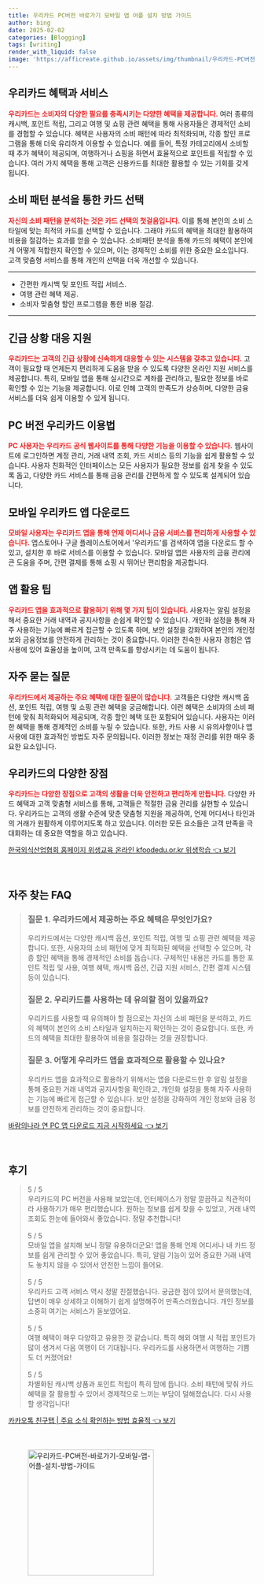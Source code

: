 ```yaml
---
title: 우리카드 PC버전 바로가기 모바일 앱 어플 설치 방법 가이드
author: bing
date: 2025-02-02
categories: [Blogging]
tags: [writing]
render_with_liquid: false
image: 'https://afficreate.github.io/assets/img/thumbnail/우리카드-PC버전-바로가기-모바일-앱-어플-설치-방법-가이드.webp'
---
```



<h2 id='우리카드 혜택과 서비스'>우리카드 혜택과 서비스</h2>

<p><b><span style="color: #ee2323;">우리카드는 소비자의 다양한 필요를 충족시키는 다양한 혜택을 제공합니다.</span></b> 여러 종류의 캐시백, 포인트 적립, 그리고 여행 및 쇼핑 관련 혜택을 통해 사용자들은 경제적인 소비를 경험할 수 있습니다. 혜택은 사용자의 소비 패턴에 따라 최적화되며, 각종 할인 프로그램을 통해 더욱 유리하게 이용할 수 있습니다. 예를 들어, 특정 카테고리에서 소비할 때 추가 혜택이 제공되며, 여행하거나 쇼핑을 하면서 효율적으로 포인트를 적립할 수 있습니다. 여러 가지 혜택을 통해 고객은 신용카드를 최대한 활용할 수 있는 기회를 갖게 됩니다.</p>

<h2 id='소비 패턴 분석을 통한 카드 선택'>소비 패턴 분석을 통한 카드 선택</h2>

<p><b><span style="color: #ee2323;">자신의 소비 패턴을 분석하는 것은 카드 선택의 첫걸음입니다.</span></b> 이를 통해 본인의 소비 스타일에 맞는 최적의 카드를 선택할 수 있습니다. 그래야 카드의 혜택을 최대한 활용하여 비용을 절감하는 효과를 얻을 수 있습니다. 소비패턴 분석을 통해 카드의 혜택이 본인에게 어떻게 적합한지 확인할 수 있으며, 이는 경제적인 소비를 위한 중요한 요소입니다. 고객 맞춤형 서비스를 통해 개인의 선택을 더욱 개선할 수 있습니다.</p>

<hr />

<ul>
    <li>간편한 캐시백 및 포인트 적립 서비스.</li>
    <li>여행 관련 혜택 제공.</li>
    <li>소비자 맞춤형 할인 프로그램을 통한 비용 절감.</li>
</ul>

<hr />

<h2 id='긴급 상황 대응 지원'>긴급 상황 대응 지원</h2>

<p><b><span style="color: #ee2323;">우리카드는 고객의 긴급 상황에 신속하게 대응할 수 있는 시스템을 갖추고 있습니다.</span></b> 고객이 필요할 때 언제든지 편리하게 도움을 받을 수 있도록 다양한 온라인 지원 서비스를 제공합니다. 특히, 모바일 앱을 통해 실시간으로 계좌를 관리하고, 필요한 정보를 바로 확인할 수 있는 기능을 제공합니다. 이로 인해 고객의 만족도가 상승하며, 다양한 금융 서비스를 더욱 쉽게 이용할 수 있게 됩니다.</p>

<h2 id='PC 버전 우리카드 이용법'>PC 버전 우리카드 이용법</h2>

<p><b><span style="color: #ee2323;">PC 사용자는 우리카드 공식 웹사이트를 통해 다양한 기능을 이용할 수 있습니다.</span></b> 웹사이트에 로그인하면 계정 관리, 거래 내역 조회, 카드 서비스 등의 기능을 쉽게 활용할 수 있습니다. 사용자 친화적인 인터페이스는 모든 사용자가 필요한 정보를 쉽게 찾을 수 있도록 돕고, 다양한 카드 서비스를 통해 금융 관리를 간편하게 할 수 있도록 설계되어 있습니다.</p>

<h2 id='모바일 우리카드 앱 다운로드'>모바일 우리카드 앱 다운로드</h2>

<p><b><span style="color: #ee2323;">모바일 사용자는 우리카드 앱을 통해 언제 어디서나 금융 서비스를 편리하게 사용할 수 있습니다.</span></b> 앱스토어나 구글 플레이스토어에서 '우리카드'를 검색하여 앱을 다운로드 할 수 있고, 설치한 후 바로 서비스를 이용할 수 있습니다. 모바일 앱은 사용자의 금융 관리에 큰 도움을 주며, 간편 결제를 통해 쇼핑 시 뛰어난 편리함을 제공합니다.</p>

<h2 id='앱 활용 팁'>앱 활용 팁</h2>

<p><b><span style="color: #ee2323;">우리카드 앱을 효과적으로 활용하기 위해 몇 가지 팁이 있습니다.</span></b> 사용자는 알림 설정을 해서 중요한 거래 내역과 공지사항을 손쉽게 확인할 수 있습니다. 개인화 설정을 통해 자주 사용하는 기능에 빠르게 접근할 수 있도록 하며, 보안 설정을 강화하여 본인의 개인정보와 금융정보를 안전하게 관리하는 것이 중요합니다. 이러한 친숙한 사용자 경험은 앱 사용에 있어 효율성을 높이며, 고객 만족도를 향상시키는 데 도움이 됩니다.</p>

<h2 id='자주 묻는 질문'>자주 묻는 질문</h2>

<p><b><span style="color: #ee2323;">우리카드에서 제공하는 주요 혜택에 대한 질문이 많습니다.</span></b> 고객들은 다양한 캐시백 옵션, 포인트 적립, 여행 및 쇼핑 관련 혜택을 궁금해합니다. 이런 혜택은 소비자의 소비 패턴에 맞춰 최적화되어 제공되며, 각종 할인 혜택 또한 포함되어 있습니다. 사용자는 이러한 혜택을 통해 경제적인 소비를 누릴 수 있습니다. 또한, 카드 사용 시 유의사항이나 앱 사용에 대한 효과적인 방법도 자주 문의됩니다. 이러한 정보는 재정 관리를 위한 매우 중요한 요소입니다.</p>

<h2 id='우리카드의 다양한 장점'>우리카드의 다양한 장점</h2>

<p><b><span style="color: #ee2323;">우리카드는 다양한 장점으로 고객의 생활을 더욱 안전하고 편리하게 만듭니다.</span></b> 다양한 카드 혜택과 고객 맞춤형 서비스를 통해, 고객들은 적절한 금융 관리를 실현할 수 있습니다. 우리카드는 고객의 생활 수준에 맞춘 맞춤형 지원을 제공하여, 언제 어디서나 타인과의 거래가 원활하게 이루어지도록 하고 있습니다. 이러한 모든 요소들은 고객 만족을 극대화하는 데 중요한 역할을 하고 있습니다.</p>


<p><a class="click-button" title="한국외식산업협회 홈페이지 위생교육 온라인 kfoodedu.or.kr 위생학습" href="https://afficreate.github.io/posts/%ED%95%9C%EA%B5%AD%EC%99%B8%EC%8B%9D%EC%82%B0%EC%97%85%ED%98%91%ED%9A%8C-%ED%99%88%ED%8E%98%EC%9D%B4%EC%A7%80-%EC%9C%84%EC%83%9D%EA%B5%90%EC%9C%A1-%EC%98%A8%EB%9D%BC%EC%9D%B8-kfoodedu.or.kr-%EC%9C%84%EC%83%9D%ED%95%99%EC%8A%B5/" rel="dofollow">한국외식산업협회 홈페이지 위생교육 온라인 kfoodedu.or.kr 위생학습 👈 보기</a></p><br>
<h2 id='자주_찾는_FAQ'>자주 찾는 FAQ</h2>
<div itemscope="" itemtype="https://schema.org/FAQPage"> 
<blockquote> 
<div itemscope="" itemprop="mainEntity" itemtype="https://schema.org/Question"> 
<h3 itemprop="name">질문 1. 우리카드에서 제공하는 주요 혜택은 무엇인가요?</h3> 
<div itemscope="" itemprop="acceptedAnswer" itemtype="https://schema.org/Answer"> 
<span itemprop="text"> 
<p>우리카드에서는 다양한 캐시백 옵션, 포인트 적립, 여행 및 쇼핑 관련 혜택을 제공합니다. 또한, 사용자의 소비 패턴에 맞게 최적화된 혜택을 선택할 수 있으며, 각종 할인 혜택을 통해 경제적인 소비를 돕습니다. 구체적인 내용은 카드를 통한 포인트 적립 및 사용, 여행 혜택, 캐시백 옵션, 긴급 지원 서비스, 간편 결제 시스템 등이 있습니다.</p> 
</span> 
</div> 
</div> 
<div itemscope="" itemprop="mainEntity" itemtype="https://schema.org/Question"> 
<h3 itemprop="name">질문 2. 우리카드를 사용하는 데 유의할 점이 있을까요?</h3> 
<div itemscope="" itemprop="acceptedAnswer" itemtype="https://schema.org/Answer"> 
<span itemprop="text"> 
<p>우리카드를 사용할 때 유의해야 할 점으로는 자신의 소비 패턴을 분석하고, 카드의 혜택이 본인의 소비 스타일과 일치하는지 확인하는 것이 중요합니다. 또한, 카드의 혜택을 최대한 활용하여 비용을 절감하는 것을 권장합니다.</p> 
</span> 
</div> 
</div> 
<div itemscope="" itemprop="mainEntity" itemtype="https://schema.org/Question"> 
<h3 itemprop="name">질문 3. 어떻게 우리카드 앱을 효과적으로 활용할 수 있나요?</h3> 
<div itemscope="" itemprop="acceptedAnswer" itemtype="https://schema.org/Answer"> 
<span itemprop="text"> 
<p>우리카드 앱을 효과적으로 활용하기 위해서는 앱을 다운로드한 후 알림 설정을 통해 중요한 거래 내역과 공지사항을 확인하고, 개인화 설정을 통해 자주 사용하는 기능에 빠르게 접근할 수 있습니다. 보안 설정을 강화하여 개인 정보와 금융 정보를 안전하게 관리하는 것이 중요합니다.</p> 
</span> 
</div> 
</div> 
</blockquote> 
</div>
<p><a class="click-button" title="바람의나라 연 PC 앱 다운로드 지금 시작하세요" href="https://afficreate.github.io/posts/%EB%B0%94%EB%9E%8C%EC%9D%98%EB%82%98%EB%9D%BC-%EC%97%B0-PC-%EC%95%B1-%EB%8B%A4%EC%9A%B4%EB%A1%9C%EB%93%9C-%EC%A7%80%EA%B8%88-%EC%8B%9C%EC%9E%91%ED%95%98%EC%84%B8%EC%9A%94/" rel="dofollow">바람의나라 연 PC 앱 다운로드 지금 시작하세요 👈 보기</a></p><br>
<h2 id='후기'>후기</h2>
<div itemscope itemtype="https://schema.org/Product">
  <blockquote>
  <div itemprop="review" itemscope itemtype="https://schema.org/Review">
      <div itemprop="reviewRating" itemscope itemtype="https://schema.org/Rating"> <span itemprop="ratingValue">5</span> / <span itemprop="bestRating">5</span> </div>
      <span itemprop="reviewBody">우리카드의 PC 버전을 사용해 보았는데, 인터페이스가 정말 깔끔하고 직관적이라 사용하기가 매우 편리했습니다. 원하는 정보를 쉽게 찾을 수 있었고, 거래 내역 조회도 한눈에 들어와서 좋았습니다. 정말 추천합니다!</span>
  </div>
  <br>
  <div itemprop="review" itemscope itemtype="https://schema.org/Review">
      <div itemprop="reviewRating" itemscope itemtype="https://schema.org/Rating"> <span itemprop="ratingValue">5</span> / <span itemprop="bestRating">5</span> </div>
      <span itemprop="reviewBody">모바일 앱을 설치해 보니 정말 유용하더군요! 앱을 통해 언제 어디서나 내 카드 정보를 쉽게 관리할 수 있어 좋았습니다. 특히, 알림 기능이 있어 중요한 거래 내역도 놓치지 않을 수 있어서 안전한 느낌이 들어요.</span>
  </div>
  <br>
  <div itemprop="review" itemscope itemtype="https://schema.org/Review">
      <div itemprop="reviewRating" itemscope itemtype="https://schema.org/Rating"> <span itemprop="ratingValue">5</span> / <span itemprop="bestRating">5</span> </div>
      <span itemprop="reviewBody">우리카드 고객 서비스 역시 정말 친절했습니다. 궁금한 점이 있어서 문의했는데, 답변이 매우 상세하고 이해하기 쉽게 설명해주어 만족스러웠습니다. 개인 정보를 소중히 여기는 서비스가 돋보였어요.</span>
  </div>
  <br>
  <div itemprop="review" itemscope itemtype="https://schema.org/Review">
      <div itemprop="reviewRating" itemscope itemtype="https://schema.org/Rating"> <span itemprop="ratingValue">5</span> / <span itemprop="bestRating">5</span> </div>
      <span itemprop="reviewBody">여행 혜택이 매우 다양하고 유용한 것 같습니다. 특히 해외 여행 시 적립 포인트가 많이 생겨서 다음 여행이 더 기대됩니다. 우리카드를 사용하면서 여행하는 기쁨도 더 커졌어요!</span>
  </div>
  <br>
  <div itemprop="review" itemscope itemtype="https://schema.org/Review">
      <div itemprop="reviewRating" itemscope itemtype="https://schema.org/Rating"> <span itemprop="ratingValue">5</span> / <span itemprop="bestRating">5</span> </div>
      <span itemprop="reviewBody">차별화된 캐시백 상품과 포인트 적립이 특히 맘에 듭니다. 소비 패턴에 맞춰 카드 혜택을 잘 활용할 수 있어서 경제적으로 느끼는 부담이 덜해졌습니다. 다시 사용할 생각입니다!</span>
  </div>
  </blockquote>
</div>
<p><a class="click-button" title="카카오톡 친구탭 | 주요 소식 확인하는 방법 효율적" href="https://afficreate.github.io/posts/%EC%B9%B4%EC%B9%B4%EC%98%A4%ED%86%A1-%EC%B9%9C%EA%B5%AC%ED%83%AD-%EC%A3%BC%EC%9A%94-%EC%86%8C%EC%8B%9D-%ED%99%95%EC%9D%B8%ED%95%98%EB%8A%94-%EB%B0%A9%EB%B2%95-%ED%9A%A8%EC%9C%A8%EC%A0%81/" rel="dofollow">카카오톡 친구탭 | 주요 소식 확인하는 방법 효율적 👈 보기</a></p><br>
<figure class="image"><img src="https://afficreate.github.io/assets/img/thumbnail/우리카드-PC버전-바로가기-모바일-앱-어플-설치-방법-가이드.webp" alt="우리카드-PC버전-바로가기-모바일-앱-어플-설치-방법-가이드" width="256" height="256"></figure>